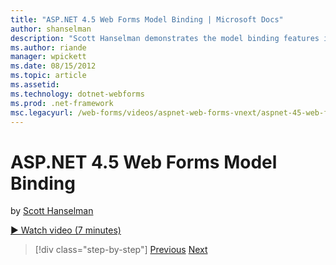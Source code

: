 ```yaml
---
title: "ASP.NET 4.5 Web Forms Model Binding | Microsoft Docs"
author: shanselman
description: "Scott Hanselman demonstrates the model binding features in ASP.NET 4.5"
ms.author: riande
manager: wpickett
ms.date: 08/15/2012
ms.topic: article
ms.assetid: 
ms.technology: dotnet-webforms
ms.prod: .net-framework
msc.legacyurl: /web-forms/videos/aspnet-web-forms-vnext/aspnet-45-web-forms-model-binding
---
```

ASP.NET 4.5 Web Forms Model Binding
====================
by [Scott Hanselman](https://github.com/shanselman)

[&#9654; Watch video (7 minutes)](https://channel9.msdn.com/Blogs/ASP-NET-Site-Videos/aspnet-45-web-forms-model-binding)

>[!div class="step-by-step"]
[Previous](aspnet-vnext-videos-model-binding-part-3-updating.md)
[Next](aspnet-45-web-forms-strong-typed-data-controls.md)